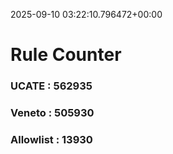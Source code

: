 2025-09-10 03:22:10.796472+00:00
# Rule Counter 
 ### UCATE : 562935

 ### Veneto : 505930

 ### Allowlist : 13930